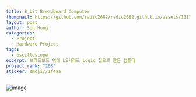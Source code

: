 ```yaml
---
title: 8_bit Breadboard Computer
thumbnail: https://github.com/radic2682/radic2682.github.io/assets/11177959/a20b4b8f-0125-47a2-ac37-0c5eb7b3cb67
layout: post
author: Sun Hong
categories:
  - Project
  - Hardware Project
tags:
  - oscilloscope
excerpt: 브레드보드 위에 LS시리즈 Logic 칩으로 만든 컴퓨터
project_rank: "208"
sticker: emoji//1f4aa
---
```

![image](https://github.com/radic2682/radic2682.github.io/assets/11177959/a20b4b8f-0125-47a2-ac37-0c5eb7b3cb67)